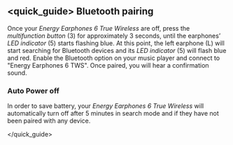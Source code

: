 ## <quick_guide> Bluetooth pairing

Once your *Energy Earphones 6 True Wireless* are off, press the *multifunction button* (3) for approximately 3 seconds, until the earphones’ *LED indicator* (5) starts flashing blue. At this point, the left earphone (L) will start searching for Bluetooth devices and its *LED indicator* (5) will flash blue and red.
Enable the Bluetooth option on your music player and connect to "Energy Earphones 6 TWS". Once paired, you will hear a confirmation sound.

### Auto Power off
In order to save battery, your *Energy Earphones 6 True Wireless* will automatically turn off after 5 minutes in search mode and if they have not been paired with any device. 

</quick_guide>

